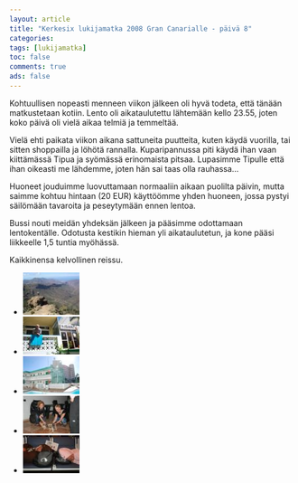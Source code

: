 ```yaml
---
layout: article 
title: "Kerkesix lukijamatka 2008 Gran Canarialle - päivä 8" 
categories: 
tags: [lukijamatka]
toc: false 
comments: true 
ads: false 
---
```


Kohtuullisen nopeasti menneen viikon jälkeen oli hyvä todeta, että
tänään matkustetaan kotiin. Lento oli aikataulutettu lähtemään kello
23.55, joten koko päivä oli vielä aikaa telmiä ja temmeltää.

Vielä ehti paikata viikon aikana sattuneita puutteita, kuten käydä
vuorilla, tai sitten shoppailla ja löhötä rannalla. Kuparipannussa piti
käydä ihan vaan kiittämässä Tipua ja syömässä erinomaista pitsaa.
Lupasimme Tipulle että ihan oikeasti me lähdemme, joten hän sai taas
olla rauhassa...

Huoneet jouduimme luovuttamaan normaaliin aikaan puolilta päivin, mutta
saimme kohtuu hintaan (20 EUR) käyttöömme yhden huoneen, jossa pystyi
säilömään tavaroita ja peseytymään ennen lentoa.

Bussi nouti meidän yhdeksän jälkeen ja pääsimme odottamaan
lentokentälle. Odotusta kestikin hieman yli aikataulutetun, ja kone
pääsi liikkeelle 1,5 tuntia myöhässä.

Kaikkinensa kelvollinen reissu.

<div class="th-grid image-gallery" markdown="1">

-   [![](/images/kerkesix-lukijamatka-2008-paiva-8/Thumbnails/DSC00946.JPG)](/images/kerkesix-lukijamatka-2008-paiva-8/DSC00946.JPG)
-   [![](/images/kerkesix-lukijamatka-2008-paiva-8/Thumbnails/DSC_1034.JPG)](/images/kerkesix-lukijamatka-2008-paiva-8/DSC_1034.JPG)
-   [![](/images/kerkesix-lukijamatka-2008-paiva-8/Thumbnails/DSC_1051.JPG)](/images/kerkesix-lukijamatka-2008-paiva-8/DSC_1051.JPG)
-   [![](/images/kerkesix-lukijamatka-2008-paiva-8/Thumbnails/DSC_1081.JPG)](/images/kerkesix-lukijamatka-2008-paiva-8/DSC_1081.JPG)
-   [![](/images/kerkesix-lukijamatka-2008-paiva-8/Thumbnails/DSC_1097.JPG)](/images/kerkesix-lukijamatka-2008-paiva-8/DSC_1097.JPG)

</div>
